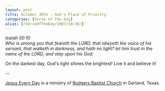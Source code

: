 ```yaml
---
layout: post
title: October 30th - God's Place of Priority
categories: [Verse of the Day]
alias: [/VerseOfTheDay/2007/10/30/]
---
```


_Isaiah 50:10  
Who is among you that feareth the LORD, that obeyeth the voice of
his servant, that walketh in darkness, and hath no light? let him
trust in the name of the LORD, and stay upon his God._

On the darkest day, God's light shines the brightest! Live it and
believe it!

 --

<a href=http://jesuseveryday.net>Jesus Every Day</a> is a ministry of <a href=http://rodgersbaptist.net>Rodgers Baptist Church</a> in Garland, Texas.
